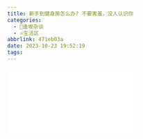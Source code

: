 ```yaml
---
title: 新手到健身房怎么办? 不要害羞，没人认识你
categories:
  - 🌙逢坂杂谈
  - ⭐生活区
abbrlink: 471eb03a
date: 2023-10-23 19:52:19
tags:
---
```


<iframe src="//player.bilibili.com/player.html?aid=449885139&bvid=BV1qj411v73C&cid=1307735304&p=1" scrolling="no" border="0" frameborder="no" framespacing="0" allowfullscreen="true"> </iframe>
